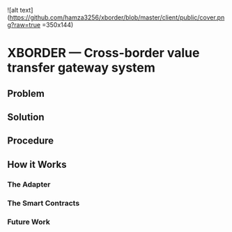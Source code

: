 ![alt text](https://github.com/hamza3256/xborder/blob/master/client/public/cover.png?raw=true =350x144)

# XBORDER — Cross-border value transfer gateway system

## Problem


## Solution


## Procedure


## How it Works


### The Adapter


### The Smart Contracts


### Future Work


